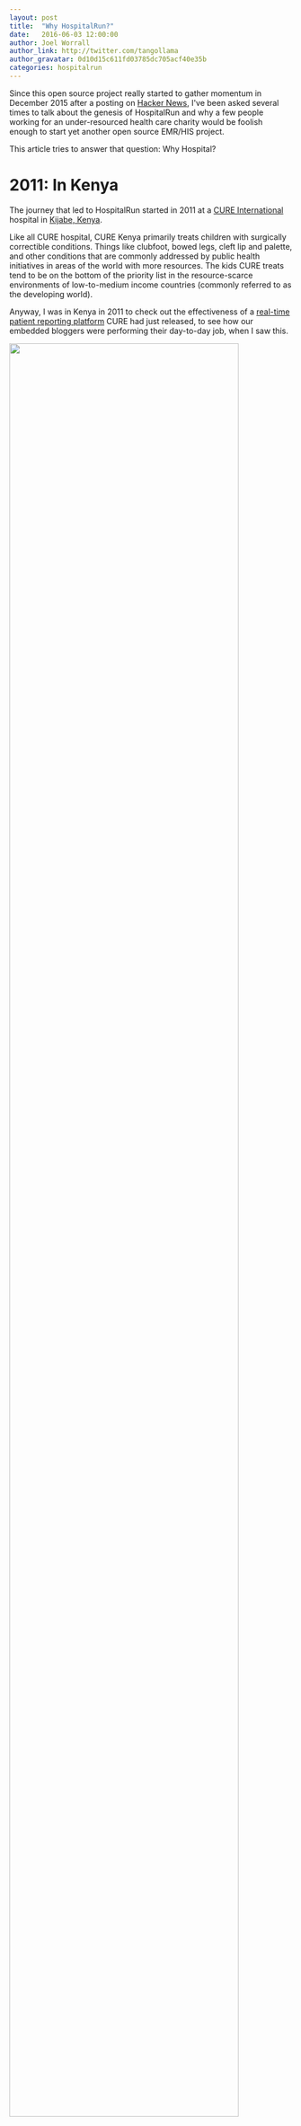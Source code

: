 ```yaml
---
layout: post
title:  "Why HospitalRun?"
date:   2016-06-03 12:00:00
author: Joel Worrall
author_link: http://twitter.com/tangollama
author_gravatar: 0d10d15c611fd03785dc705acf40e35b
categories: hospitalrun
---
```


Since this open source project really started to gather momentum in December 2015 after a posting on [Hacker News](https://news.ycombinator.com/item?id=10675275), I've been asked several times to talk about the genesis of HospitalRun and why a few people working for an under-resourced health care charity would be foolish enough to start yet another open source EMR/HIS project. 

This article tries to answer that question: Why Hospital?

# 2011: In Kenya
The journey that led to HospitalRun started in 2011 at a [CURE International](http://cure.org) hospital in [Kijabe, Kenya](http://cure.org/kenya). 

Like all CURE hospital, CURE Kenya primarily treats children with surgically correctible conditions. Things like clubfoot, bowed legs, cleft lip and palette, and other conditions that are commonly addressed by public health initiatives in areas of the world with more resources. The kids CURE treats tend to be on the bottom of the priority list in the resource-scarce environments of low-to-medium income countries (commonly referred to as the developing world).

Anyway, I was in Kenya in 2011 to check out the effectiveness of a [real-time patient reporting platform](http://cure.org/curekids) CURE had just released, to see how our embedded bloggers were performing their day-to-day job, when I saw this.

<img src="/img/kenya_medical_records.jpg" width="90%" />

Not surprisingly, this was the medical records system for a hospital that had been providing life-changing treatment to children throughout Kenya since 1998. In and of itself, paper-based records in low resource environments are that surprising, and there are plenty of commercial and open source projects that have tried (one might argue unsuccessfully) to truly solve the issue of moving health management away from paper record-keeping and to electronic systems. 

However, it was when I saw this that I knew we had a bigger problem to solve.

<img src="/img/kenya_medical_records_2.jpg" width="90%" />

You see, that day, I was heading off campus with a team from the hospital to conduct what we refer to as a "mobile clinic." Because CURE provides such specialized care, we attract and treat patients from throughout the couuntry, and 3-4 times per year, a team from the hospital will visit a region 6-8 hours away from the hospital to see hundreds of children and their parents in one day. Some of these children are patients receiving long-term followup care. The majority are parents desparate to find a cure for their little boy or girl, bringing them to a CURE clinic to learn whether or not we can help. Experiencing that mobile clinic helped me "feel the problem." 

This wasn't just an EMR (electronic medical record) problem. This was an offline problem.

## An Offline Problem
As a software professional, I knew that the right, long-term solution for any software solution was to go to the cloud, but this environment presented two big challenges - challenges that (heretofore) have dissuaded technology professionals from moving to a cloud delivery solution for low resource parts of the world:

1. Unreliable Internet Infrastructure: The reality is that Internet reliability globally continues to improve, but it is far from ubiquitous and anything but reliable.
2. Disconnected environments: health providers like CURE have patients that may live far enough away from the facility to require travel. Therefore, having the option to carry medical records outside of the facility was a real need.

When I got to Pennsylvania the next week, I shared what I saw, and my colleague [John](http://twitter.com/jkleinsc) started working with a newer design paradigm called [Offline First](http://alistapart.com/article/offline-first).

# 2012: An Offline First Database
The core concept of Offline First is simple: stop treating the lack of connectivity in a web-based app as an error condition. Instead, make the application resilient to interruptions in Internet access. Modern browsers and even many front end frameworks provide tools to make this not only possible but increasingly transparent to not only the end user but also the application developer. 

Back in 2011, we never had the interest or inclination to try to tackle an entire hospital information system, led alone start an open source project. Instead, we decided to explore offline first principles in service to a smaller problem, a research database need we had for a program inside CURE called [CURE Hydrocephalus](http://cure.org/hydrocephalus). 

<img src="/img/hydrodb.png" width="90%" />

By mid-2012, that research database was deployed in 14 countries, primarily in subSaharan Africa. We learned a lot from that project, but now we needed to address the larger issue of a complete HIS (hospital information system) solution.

# 2013: Evaluating Options
To be clear, we are lazy programmers. We already had too much work to do, and if there were appropriate, affordable solutions out there for our HIS requirements, we would have loved to have found one. 

We just happen to work at the intersection of two sectors that needs a lot of innovation: nonprofit and health care.

So we spent 2013 evaluating technologies and trying to find a solution that could meet the needs of the CURE International network. We knew that:

- We were committed to the cloud: not just because of total cost-of-delivery but also because we needed to be able to provide complete remote administration and monitoring. 
- We were committed to web-based technology: installing and managing software in the fields wasn't an option.
- We wanted a solution focused on clinical and administrative usability: This was more than just "liking the way it looks." When it comes to user experience, we needed a solution that addressed the very real training and even patient safety issues that a lack of attention to UI and UX can cause.
- We needed a system that could deal with our low-resource requirements: rather than trying to jam our needs into a Western health care model, we needed the flexibility to keep things simple whenever possible.
- We needed to be able to support it in a low-resource environment: we actually pursued at least two potential offers of free licensing on commercial products. Each time, it came down to the same problems. We weren't convinced that we could successfully implement, and we couldn't afford it - even for free. The hardware costs were significant and even if those systems were donated, we couldn't attract or retain the talent needed to keep those systems running well (to say nothing of the not-very-cloud-friendly nature of many of those offers).

And, we knew that the tide was turning with regards to digital health.

<img src="https://rockhealth.com/wp-content/uploads/2015/12/2015-Year-in-Review_Website_Updated.0011-1200x625.jpeg" width="90%" />

So in early, we reexamined the work we had done with our offline first research database and determined to take what we learned there and apply it to a brand new effort.

# 2014: Starting HospitalRun
But if we were going to start over, we were convinced we needed to go open source because the onyl sustainable project would be one that was useful for thousands of potential facilities - not just the CURE International network. 

So we set out to seriously examine the existing open source health projects. Many of them had done some good work, but for a variety of reasons - either because of a lack of ability to influence the community, the very clear lack of focus on UX, or the practical need we would have to completely rearchitect their undelying technology - we were faced with starting a new project.

<img src="/img/logo-on-white.png" />

We had a sense that if CURE International - a network of hospitals that was receiving some source of funding from the US and UK - was struggling with this issue, that there could be thousands of other facilities in low-to-medium income countries with the same problems. However, validating that sense with facts was harder than you might think. 

So we did the research ourselves. 

We put together a mashup on UN and WHO data in order to try to estimate how many "hospitals" there are in low-to-medium income countries. The result of that work is published [here](http://goo.gl/38MVD0), and we referenced our estimate, 13,555 hospitals in low-to-medium income countries, in our first justification paper, titled ["Why HospitalRun?"](http://goo.gl/NCJDnJ). A year later, I was speaking with a colleague about that research and was told that our numbers were way off, that we completely underestimated. The bottom line is that there's a huge, unaddressed need.

So in early 2014, we launched the HospitalRun open source project, choosing Ember and PouchDB for the frontend project and Node and CouchDB for the backend. In September of that year, we did the first early (probably too early) deployment of the system at the CURE hospital in the [Philippines](http://cure.org/philippines), and we're scheduled to reach a private beta of the system this August (with hopefully a v. 1.0 release this November).

# Having Goals
But we're not interested in just running the flavor-of-the-decade open source health project that merely chooses today's "cool tools" and fades out in 3-4 years. Instead, we have very specific goals for why we're doing what we're doing.

## Building specifically for low-to-medium income country constraints


## Making Usability the #1 Requirement


## Solving for Time


## Embracing Offline First


## More than a Download


## Partnering to Make a Difference

